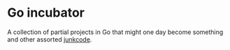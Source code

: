 Go incubator
============

A collection of partial projects in Go that might one day become something and
other assorted [junkcode](https://www.samba.org/ftp/tridge/talks/junkcode.pdf).
